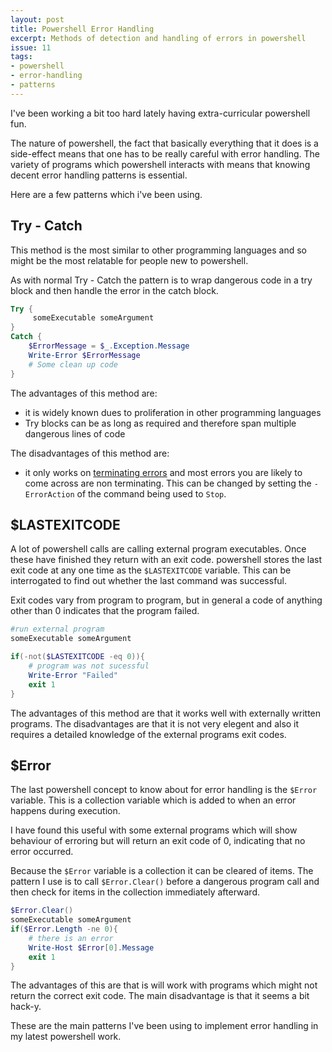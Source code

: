 ```yaml
---
layout: post
title: Powershell Error Handling
excerpt: Methods of detection and handling of errors in powershell
issue: 11
tags: 
- powershell
- error-handling
- patterns
---
```


I've been working a bit too hard lately having extra-curricular powershell fun. 


The nature of powershell, the fact that basically everything that it does is a side-effect means that one has to be really careful with error handling.
The variety of programs which powershell interacts with means that knowing decent error handling patterns is essential. 

Here are a few patterns which i've been using.

## Try - Catch ##

This method is the most similar to other programming languages and so might be the most relatable for people new to powershell. 

As with normal Try - Catch the pattern is to wrap dangerous code in a try block and then handle the error in the catch block. 

``` powershell
Try {
     someExecutable someArgument   
}
Catch {
    $ErrorMessage = $_.Exception.Message
    Write-Error $ErrorMessage
    # Some clean up code
}
```

The advantages of this method are:

- it is widely known dues to proliferation in other programming languages
- Try blocks can be as long as required and therefore span multiple dangerous lines of code

The disadvantages of this method are:

- it only works on [terminating errors](https://msdn.microsoft.com/en-us/library/dd878319(v=vs.85).aspx) and most errors you are likely to come across are non terminating. This can be changed by setting the `-ErrorAction` of the command being used to `Stop`.


## $LASTEXITCODE ##

A lot of powershell calls are calling external program executables. Once these have finished they return with an exit code.
powershell stores the last exit code at any one time as the `$LASTEXITCODE` variable. This can be interrogated to find out whether the last command was successful.

Exit codes vary from program to program, but in general a code of anything other than 0 indicates that the program failed.

``` powershell
#run external program
someExecutable someArgument

if(-not($LASTEXITCODE -eq 0)){
    # program was not sucessful
    Write-Error "Failed"
    exit 1
} 
```

The advantages of this method are that it works well with externally written programs.
The disadvantages are that it is not very elegent and also it requires a detailed knowledge of the external programs exit codes.


## $Error ##

The last powershell concept to know about for error handling is the `$Error` variable.
This is a collection variable which is added to when an error happens during execution.

I have found this useful with some external programs which will show behaviour of erroring but will return an exit code of 0, indicating that no error occurred.

Because the `$Error` variable is a collection it can be cleared of items. The pattern I use is to call `$Error.Clear()` before a dangerous program call and then check for items in the collection immediately afterward. 

``` powershell
$Error.Clear()
someExecutable someArgument
if($Error.Length -ne 0){
    # there is an error
    Write-Host $Error[0].Message
    exit 1
}
```

The advantages of this are that is will work with programs which might not return the correct exit code.
The main disadvantage is that it seems a bit hack-y.


These are the main patterns I've been using to implement error handling in my latest powershell work.

